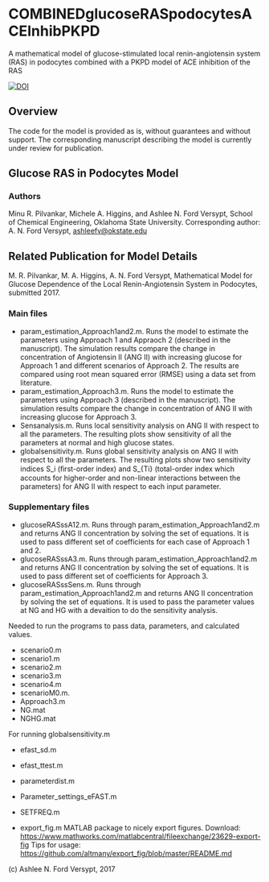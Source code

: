 # COMBINEDglucoseRASpodocytesACEInhibPKPD
A mathematical model of glucose-stimulated local renin-angiotensin system (RAS) in podocytes combined with a PKPD model of ACE inhibition of the RAS

[![DOI](https://zenodo.org/badge/94033856.svg)](https://zenodo.org/badge/latestdoi/94033856)

## Overview
The code for the model is provided as is, without guarantees and without support. The corresponding manuscript describing the model is currently under review for publication.

## Glucose RAS in Podocytes Model
### Authors
Minu R. Pilvankar, Michele A. Higgins, and Ashlee N. Ford Versypt, 
School of Chemical Engineering,
Oklahoma State University.
Corresponding author: A. N. Ford Versypt, ashleefv@okstate.edu

## Related Publication for Model Details
M. R. Pilvankar, M. A. Higgins, A. N. Ford Versypt, Mathematical Model for Glucose Dependence of the Local Renin-Angiotensin System in Podocytes, submitted 2017.

### Main files

* param_estimation_Approach1and2.m. Runs the model to estimate the parameters using Approach 1 and Appraoch 2 (described in the manuscript). The simulation results compare the change in concentration of Angiotensin II (ANG II) with increasing glucose for Approach 1 and different scenarios of Approach 2. The results are compared using root mean squared error (RMSE) using a data set from literature.
* param_estimation_Approach3.m. Runs the model to estimate the parameters using Approach 3 (described in the manuscript). The simulation results compare the change in concentration of ANG II with increasing glucose for Approach 3.
* Sensanalysis.m. Runs local sensitivity analysis on ANG II with respect to all the parameters. The resulting plots show sensitivity of all the parameters at normal and high glucose states.
* globalsensitivity.m. Runs global sensitivity analysis on ANG II with respect to all the parameters. The resulting plots show two sensitivity indices S_i (ﬁrst-order index) and S_{Ti} (total-order index which accounts for higher-order and non-linear interactions between the parameters) for ANG II with respect to each input parameter.

### Supplementary files
 
* glucoseRASssA12.m. Runs through param_estimation_Approach1and2.m and returns ANG II concentration by solving the set of equations. It is used to pass different set of coefficients for each case of Approach 1 and 2.
* glucoseRASssA3.m. Runs through param_estimation_Approach1and2.m and returns ANG II concentration by solving the set of equations. It is used to pass different set of coefficients for Approach 3.
* glucoseRASssSens.m. Runs through param_estimation_Approach1and2.m and returns ANG II concentration by solving the set of equations. It is used to pass the parameter values at NG and HG with a devaition to do the sensitivity analysis.

 Needed to run the programs to pass data, parameters, and calculated values.
* scenario0.m
* scenario1.m
* scenario2.m
* scenario3.m
* scenario4.m
* scenarioM0.m.
* Approach3.m
* NG.mat
* NGHG.mat

 For running globalsensitivity.m
* efast_sd.m
* efast_ttest.m
* parameterdist.m
* Parameter_settings_eFAST.m
* SETFREQ.m
  
    
* export_fig.m
   MATLAB package to nicely export figures.
   Download: https://www.mathworks.com/matlabcentral/fileexchange/23629-export-fig
   Tips for usage: https://github.com/altmany/export_fig/blob/master/README.md

(c) Ashlee N. Ford Versypt, 2017
